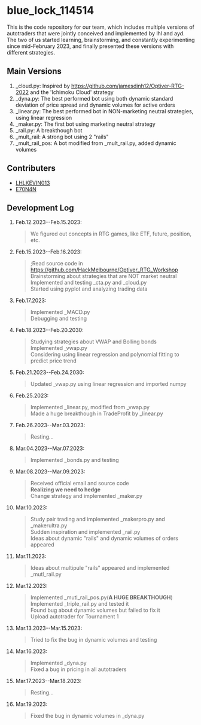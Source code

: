 # blue_lock_114514

This is the code repository for our team, which includes multiple versions of autotraders that were jointly conceived and implemented by lhl and ayd. The two of us started learning, brainstorming, and constantly experimenting since mid-February 2023, and finally presented these versions with different strategies.

## Main Versions
1. _cloud.py: Inspired by https://github.com/jamesdinh12/Optiver-RTG-2022 and the 'Ichimoku Cloud' strategy
2. _dyna.py: The best performed bot using both dynamic standard deviation of price spread and dynamic volumes for active orders
3. _linear.py: The best performed bot in NON-marketing neutral strategies, using linear regression
4. _maker.py: The first bot using marketing neutral strategy
5. _rail.py: A breakthough bot
6. _mult_rail: A strong bot using 2 "rails"
7. _mult_rail_pos: A bot modified from _mult_rail.py, added dynamic volumes

## Contributers
+ [LHLKEVIN013](https://github.com/LHLKEVIN0713)
+ [E70N4N](https://github.com/E70N4N)

## Development Log
1. Feb.12.2023--Feb.15.2023:
    > We figured out concepts in RTG games, like ETF, future, position, etc.
2. Feb.15.2023--Feb.16.2023:
    > ;Read source code in https://github.com/HackMelbourne/Optiver_RTG_Workshop \
    > Brainstorming about strategies that are NOT market neutral\
    > Implemented and testing _cta.py and _cloud.py\
    > Started using pyplot and analyzing trading data
3. Feb.17.2023:
    > Implemented _MACD.py\
    > Debugging and testing
4. Feb.18.2023--Feb.20.2030:
    > Studying strategies about VWAP and Bolling bonds\
    > Implemented _vwap.py\
    > Considering using linear regression and polynomial fitting to predict price trend
5. Feb.21.2023--Feb.24.2030:
    > Updated _vwap.py using linear regression and imported numpy
6. Feb.25.2023:
    > Implemented _linear.py, modified from _vwap.py\
    > Made a huge breakthough in TradeProfit by _linear.py
7. Feb.26.2023--Mar.03.2023:
    > Resting...
8. Mar.04.2023--Mar.07.2023:
    > Implemented _bonds.py and testing
9. Mar.08.2023--Mar.09.2023:
    > Received official email and source code\
    > **Realizing we need to hedge**\
    > Change strategy and implemented _maker.py
10. Mar.10.2023:
    > Study pair trading and implemented _makerpro.py and _makerultra.py\
    > Sudden inspiration and implemented _rail.py\
    > Ideas about dynamic "rails" and dynamic volumes of orders appeared
11. Mar.11.2023:
    > Ideas about multipule "rails" appeared and implemented _mutl_rail.py
12. Mar.12.2023:
    > Implemented _mutl_rail_pos.py(**A HUGE BREAKTHOUGH**)\
    > Implemented _triple_rail.py and tested it\
    > Found bug about dynamic volumes but failed to fix it\
    > Upload autotrader for Tournament 1
13. Mar.13.2023--Mar.15.2023:
    > Tried to fix the bug in dynamic volumes and testing
14. Mar.16.2023:
    > Implemented _dyna.py\
    > Fixed a bug in pricing in all autotraders
15. Mar.17.2023--Mar.18.2023:
    > Resting...
16. Mar.19.2023:
    > Fixed the bug in dynamic volumes in _dyna.py
